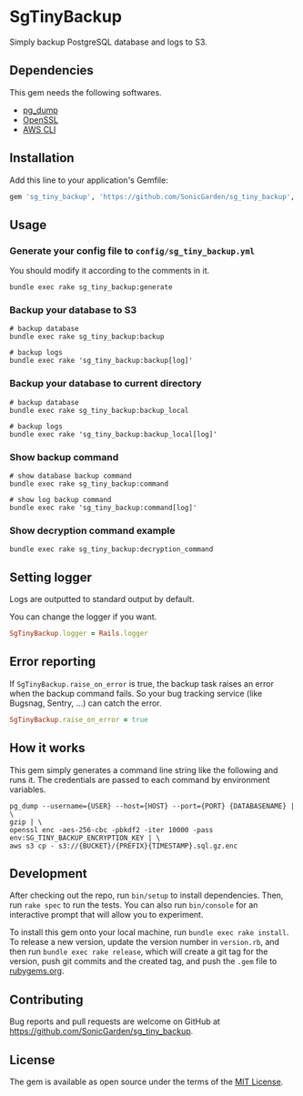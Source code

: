 # SgTinyBackup

Simply backup PostgreSQL database and logs to S3.

## Dependencies

This gem needs the following softwares.

* [pg_dump](https://www.postgresql.org/docs/current/app-pgdump.html)
* [OpenSSL](https://www.openssl.org/)
* [AWS CLI](https://aws.amazon.com/cli/)

## Installation

Add this line to your application's Gemfile:

```ruby
gem 'sg_tiny_backup', 'https://github.com/SonicGarden/sg_tiny_backup', tag: 'v0.2.0'
```

## Usage

### Generate your config file to `config/sg_tiny_backup.yml`
You should modify it according to the comments in it.

```
bundle exec rake sg_tiny_backup:generate
```

### Backup your database to S3

```
# backup database
bundle exec rake sg_tiny_backup:backup

# backup logs
bundle exec rake 'sg_tiny_backup:backup[log]'
```

### Backup your database to current directory

```
# backup database
bundle exec rake sg_tiny_backup:backup_local

# backup logs
bundle exec rake 'sg_tiny_backup:backup_local[log]'
```

### Show backup command

```
# show database backup command
bundle exec rake sg_tiny_backup:command

# show log backup command
bundle exec rake 'sg_tiny_backup:command[log]'
```

### Show decryption command example

```
bundle exec rake sg_tiny_backup:decryption_command
```

## Setting logger

Logs are outputted to standard output by default.

You can change the logger if you want.

```ruby
SgTinyBackup.logger = Rails.logger
```

## Error reporting

If `SgTinyBackup.raise_on_error` is true, the backup task raises an error when the backup command fails.
So your bug tracking service (like Bugsnag, Sentry, ...) can catch the error.

```ruby
SgTinyBackup.raise_on_error = true
```

## How it works
This gem simply generates a command line string like the following and runs it.
The credentials are passed to each command by environment variables.

```
pg_dump --username={USER} --host={HOST} --port={PORT} {DATABASENAME} | \
gzip | \
openssl enc -aes-256-cbc -pbkdf2 -iter 10000 -pass env:SG_TINY_BACKUP_ENCRYPTION_KEY | \
aws s3 cp - s3://{BUCKET}/{PREFIX}{TIMESTAMP}.sql.gz.enc
```

## Development

After checking out the repo, run `bin/setup` to install dependencies. Then, run `rake spec` to run the tests. You can also run `bin/console` for an interactive prompt that will allow you to experiment.

To install this gem onto your local machine, run `bundle exec rake install`. To release a new version, update the version number in `version.rb`, and then run `bundle exec rake release`, which will create a git tag for the version, push git commits and the created tag, and push the `.gem` file to [rubygems.org](https://rubygems.org).

## Contributing

Bug reports and pull requests are welcome on GitHub at https://github.com/SonicGarden/sg_tiny_backup.

## License

The gem is available as open source under the terms of the [MIT License](https://opensource.org/licenses/MIT).
